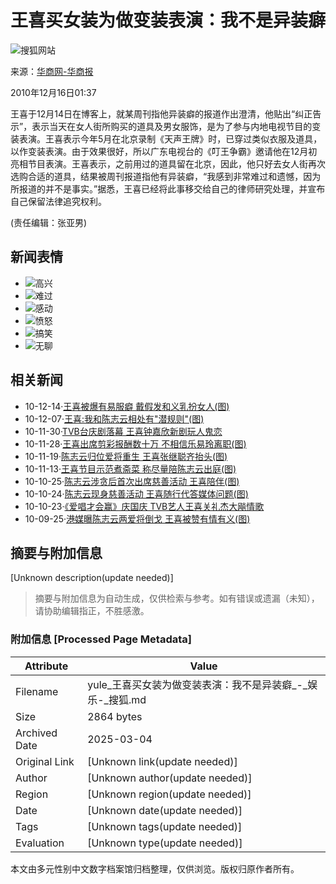 # 王喜买女装为做变装表演：我不是异装癖

![搜狐网站](https://images.sohu.com/uiue/sohu_logo/sohu_logo3.gif)

来源：[华商网-华商报](https://hsb.huash.com/gb/newsdzb/2010-12/16/content_7962752.htm)

2010年12月16日01:37

王喜于12月14日在博客上，就某周刊指他异装癖的报道作出澄清，他贴出“纠正告示”，表示当天在女人街所购买的道具及男女服饰，是为了参与内地电视节目的变装表演。王喜表示今年5月在北京录制《天声王牌》时，已穿过类似衣服及道具，以作变装表演。由于效果很好，所以广东电视台的《叮王争霸》邀请他在12月初亮相节目表演。王喜表示，之前用过的道具留在北京，因此，他只好去女人街再次选购合适的道具，结果被周刊报道指他有异装癖，“我感到非常难过和遗憾，因为所报道的并不是事实。”据悉，王喜已经将此事移交给自己的律师研究处理，并宣布自己保留法律追究权利。

(责任编辑：张亚男)

## 新闻表情

- ![](http://comment.news.sohu.com/upload/mood20100518/images/i01.gif)高兴
- ![](http://comment.news.sohu.com/upload/mood20100518/images/i02.gif)难过
- ![](http://comment.news.sohu.com/upload/mood20100518/images/i03.gif)感动
- ![](http://comment.news.sohu.com/upload/mood20100518/images/i04.gif)愤怒
- ![](http://comment.news.sohu.com/upload/mood20100518/images/i05.gif)搞笑
- ![](http://comment.news.sohu.com/upload/mood20100518/images/i06.gif)无聊

## 相关新闻

- 10-12-14·[王喜被爆有易服癖 戴假发和义乳扮女人(图)](https://yule.sohu.com/20101214/n278277726.shtml)
- 10-12-07·[王喜:我和陈志云相处有"潜规则"(图)](https://yule.sohu.com/20101207/n278134544.shtml)
- 10-11-30·[TVB台庆剧落幕 王喜钟嘉欣新剧玩人鬼恋](https://yule.sohu.com/20101130/n277995674.shtml)
- 10-11-28·[王喜出席剪彩报酬数十万 不相信乐易玲离职(图)](https://yule.sohu.com/20101128/n277964038.shtml)
- 10-11-19·[陈志云归位爱将重生 王喜张继聪齐抬头(图)](https://yule.sohu.com/20101119/n277745590.shtml)
- 10-11-13·[王喜节目示范煮斋菜 称尽量陪陈志云出庭(图)](https://yule.sohu.com/20101113/n277595038.shtml)
- 10-10-25·[陈志云涉贪后首次出席慈善活动 王喜陪伴(图)](https://yule.sohu.com/20101025/n276360716.shtml)
- 10-10-24·[陈志云现身慈善活动 王喜随行代答媒体问题(图)](https://yule.sohu.com/20101024/n276339273.shtml)
- 10-10-23·[《爱唱才会赢》庆国庆 TVB艺人王喜关礼杰大飚情歌](https://yule.sohu.com/s2009/acchy/index.shtml)
- 10-09-25·[港媒曝陈志云两爱将倒戈 王喜被赞有情有义(图)](https://yule.sohu.com/20100925/n275237412.shtml)
<!-- tcd_original_link https://yule.sohu.com/20101216/n278326425.shtml -->


## 摘要与附加信息

<!-- tcd_abstract -->
[Unknown description(update needed)]
<!-- tcd_abstract_end -->

> 摘要与附加信息为自动生成，仅供检索与参考。如有错误或遗漏（未知），请协助编辑指正，不胜感激。

### 附加信息 [Processed Page Metadata]

| Attribute       | Value                                  |
|-----------------|----------------------------------------|
| Filename        | yule_王喜买女装为做变装表演：我不是异装癖_-_娱乐-_搜狐.md                             |
| Size            | 2864 bytes                           |
| Archived Date   | 2025-03-04                             |
| Original Link   | [Unknown link(update needed)]                       |
| Author          | [Unknown author(update needed)]                               |
| Region          | [Unknown region(update needed)]                               |
| Date            | [Unknown date(update needed)]                                 |
| Tags            | [Unknown tags(update needed)]                                 |
| Evaluation            | [Unknown type(update needed)]                                 |
<!-- tcd_table_end -->

本文由多元性别中文数字档案馆归档整理，仅供浏览。版权归原作者所有。
